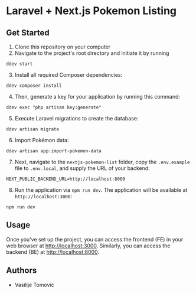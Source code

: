 # Laravel + Next.js Pokemon Listing

## Get Started

1. Clone this repository on your computer
2. Navigate to the project's root directory and initiate it by running
```
ddev start
```
3. Install all required Composer dependencies: 

```
ddev composer install
```
4. Then, generate a key for your application by running this command:
```
ddev exec "php artisan key:generate"
```
5. Execute Laravel migrations to create the database:
```
ddev artisan migrate
```
6. Import Pokémon data:
```
ddev artisan app:import-pokemon-data
```
7. Next, navigate to the `nextjs-pokemon-list` folder, copy the `.env.example` file to `.env.local`, and supply the URL of your backend:

```
NEXT_PUBLIC_BACKEND_URL=http://localhost:8000
```

8. Run the application via `npm run dev`. The application will be available at `http://localhost:3000`:

```
npm run dev
```

## Usage

Once you've set up the project, you can access the frontend (FE) in your web browser at [http://localhost:3000](http://localhost:3000). Similarly, you can access the backend (BE) at [http://localhost:8000](http://localhost:8000).

## Authors

- Vasilije Tomović
